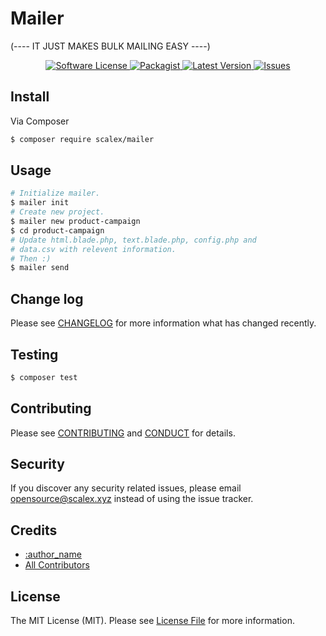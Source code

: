 # Mailer

(---- IT JUST MAKES BULK MAILING EASY ----)

<!-- ![](cover.png) -->

<p align="center">
  <a href="LICENSE">
    <img src="https://img.shields.io/badge/license-MIT-brightgreen.svg?style=flat-square" alt="Software License" />
  </a>
  <a href="https://packagist.org/packages/scalex/mailer">
    <img src="https://img.shields.io/packagist/v/scalex/mailer.svg?style=flat-square" alt="Packagist" />
  </a>
  <a href="https://github.com/scalexsystems/mailer/releases">
    <img src="https://img.shields.io/github/release/scalexsystems/mailer.svg?style=flat-square" alt="Latest Version" />
  </a>

  <a href="https://github.com/scalexsystems/mailer/issues">
    <img src="https://img.shields.io/github/issues/scalexsystems/mailer.svg?style=flat-square" alt="Issues" />
  </a>
</p>

## Install

Via Composer

``` bash
$ composer require scalex/mailer
```

## Usage

``` bash
# Initialize mailer.
$ mailer init 
# Create new project.
$ mailer new product-campaign
$ cd product-campaign
# Update html.blade.php, text.blade.php, config.php and 
# data.csv with relevent information.
# Then :)
$ mailer send
```

## Change log

Please see [CHANGELOG](CHANGELOG.md) for more information what has changed recently.

## Testing

``` bash
$ composer test
```

## Contributing

Please see [CONTRIBUTING](CONTRIBUTING.md) and [CONDUCT](CONDUCT.md) for details.

## Security

If you discover any security related issues, please email opensource@scalex.xyz instead of using the issue tracker.

## Credits

- [:author_name][link-author]
- [All Contributors][link-contributors]

## License

The MIT License (MIT). Please see [License File](LICENSE.md) for more information.

[link-author]: https://github.com/scalexsystems
[link-contributors]: ../../contributors
